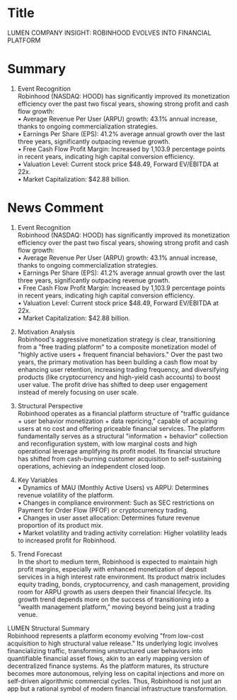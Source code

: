 # Title
LUMEN COMPANY INSIGHT: ROBINHOOD EVOLVES INTO FINANCIAL PLATFORM

# Summary
1. Event Recognition  
Robinhood (NASDAQ: HOOD) has significantly improved its monetization efficiency over the past two fiscal years, showing strong profit and cash flow growth:  
   • Average Revenue Per User (ARPU) growth: 43.1% annual increase, thanks to ongoing commercialization strategies.  
   • Earnings Per Share (EPS): 41.2% average annual growth over the last three years, significantly outpacing revenue growth.  
   • Free Cash Flow Profit Margin: Increased by 1,103.9 percentage points in recent years, indicating high capital conversion efficiency.  
   • Valuation Level: Current stock price $48.49, Forward EV/EBITDA at 22x.  
   • Market Capitalization: $42.88 billion.

# News Comment
1. Event Recognition  
Robinhood (NASDAQ: HOOD) has significantly improved its monetization efficiency over the past two fiscal years, showing strong profit and cash flow growth:  
   • Average Revenue Per User (ARPU) growth: 43.1% annual increase, thanks to ongoing commercialization strategies.  
   • Earnings Per Share (EPS): 41.2% average annual growth over the last three years, significantly outpacing revenue growth.  
   • Free Cash Flow Profit Margin: Increased by 1,103.9 percentage points in recent years, indicating high capital conversion efficiency.  
   • Valuation Level: Current stock price $48.49, Forward EV/EBITDA at 22x.  
   • Market Capitalization: $42.88 billion.

2. Motivation Analysis  
Robinhood's aggressive monetization strategy is clear, transitioning from a "free trading platform" to a composite monetization model of "highly active users + frequent financial behaviors." Over the past two years, the primary motivation has been building a cash flow moat by enhancing user retention, increasing trading frequency, and diversifying products (like cryptocurrency and high-yield cash accounts) to boost user value. The profit drive has shifted to deep user engagement instead of merely focusing on user scale.

3. Structural Perspective  
Robinhood operates as a financial platform structure of "traffic guidance + user behavior monetization + data repricing," capable of acquiring users at no cost and offering priceable financial services. The platform fundamentally serves as a structural "information + behavior" collection and reconfiguration system, with low marginal costs and high operational leverage amplifying its profit model. Its financial structure has shifted from cash-burning customer acquisition to self-sustaining operations, achieving an independent closed loop.

4. Key Variables  
   • Dynamics of MAU (Monthly Active Users) vs ARPU: Determines revenue volatility of the platform.  
   • Changes in compliance environment: Such as SEC restrictions on Payment for Order Flow (PFOF) or cryptocurrency trading.  
   • Changes in user asset allocation: Determines future revenue proportion of its product mix.  
   • Market volatility and trading activity correlation: Higher volatility leads to increased profit for Robinhood.

5. Trend Forecast  
In the short to medium term, Robinhood is expected to maintain high profit margins, especially with enhanced monetization of deposit services in a high interest rate environment. Its product matrix includes equity trading, bonds, cryptocurrency, and cash management, providing room for ARPU growth as users deepen their financial lifecycle. Its growth trend depends more on the success of transitioning into a "wealth management platform," moving beyond being just a trading venue.

LUMEN Structural Summary  
Robinhood represents a platform economy evolving "from low-cost acquisition to high structural value release." Its underlying logic involves financializing traffic, transforming unstructured user behaviors into quantifiable financial asset flows, akin to an early mapping version of decentralized finance systems. As the platform matures, its structure becomes more autonomous, relying less on capital injections and more on self-driven algorithmic commercial cycles. Thus, Robinhood is not just an app but a rational symbol of modern financial infrastructure transformation.
